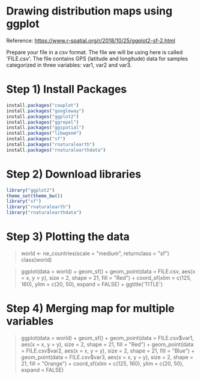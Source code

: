 # Drawing distribution maps using ggplot 

Reference: https://www.r-spatial.org/r/2018/10/25/ggplot2-sf-2.html

Prepare your file in a csv format. The file we will be using here is called 'FILE.csv'. The file contains GPS (latitude and longitude) data for samples categorized in three variables: var1, var2 and var3.

# Step 1) Install Packages

```js
install.packages("cowplot")
install.packages("googleway")
install.packages("ggplot2")
install.packages("ggrepel")
install.packages("ggspatial")
install.packages("libwgeom")
install.packages("sf")
install.packages("rnaturalearth")
install.packages("rnaturalearthdata")
```

# Step 2) Download libraries

```js
library("ggplot2")
theme_set(theme_bw())
library("sf")
library("rnaturalearth")
library("rnaturalearthdata")
```

# Step 3) Plotting the data
> world <- ne_countries(scale = "medium", returnclass = "sf")
class(world)

> ggplot(data = world) +
  geom_sf() +
  geom_point(data = FILE.csv, aes(x = x, y = y), size = 2, 
             shape = 21, fill = "Red") +
  coord_sf(xlim = c(125, 160), ylim = c(20, 50), expand = FALSE) + ggtitle('TITLE') 

# Step 4) Merging map for multiple variables

>ggplot(data = world) +
  geom_sf() +
  geom_point(data = FILE.csv$var1, aes(x = x, y = y), size = 2, 
             shape = 21, fill = "Red") +
  geom_point(data = FILE.csv$var2, aes(x = x, y = y), size = 2, 
             shape = 21, fill = "Blue") +
  geom_point(data = FILE.csv$var3, aes(x = x, y = y), size = 2, 
             shape = 21, fill = "Orange") +
  coord_sf(xlim = c(125, 160), ylim = c(20, 50), expand = FALSE)

